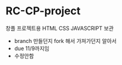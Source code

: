 # RC-CP-project
창플 프로젝트용
HTML
CSS
JAVASCRIPT
보관
- branch 만들던지 fork 해서 가져가던지 알아서
- due 11/9까지임
- 수정안함
